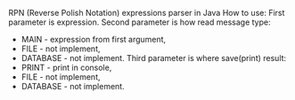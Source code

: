 RPN (Reverse Polish Notation) expressions parser in Java
How to use:
First parameter is expression.
Second parameter is  how read message type:
- MAIN - expression from first argument,
- FILE - not implement,
- DATABASE - not implement.
Third parameter is where save(print) result:
- PRINT - print in console,
- FILE - not implement,
- DATABASE - not implement.